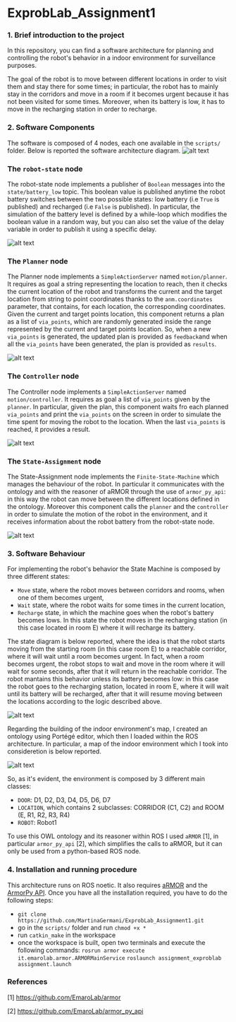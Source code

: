 # ExprobLab_Assignment1

### 1. Brief introduction to the project
In this repository, you can find a software architecture for planning and controlling the robot's behavior in a indoor environment for surveillance purposes.

The goal of the robot is to move between different locations in order to visit them and stay there for some times; in particular, the robot has to mainly stay in the corridors and move in a room if it becomes urgent because it has not been visited for some times. Moreover, when its battery is low, it has to move in the recharging station in order to recharge. 

### 2. Software Components
The software is composed of 4 nodes, each one available in the `scripts/` folder. Below is reported the software architecture diagram.
![alt text](https://github.com/MartinaGermani/ExprobLab_Assignment1/blob/main/diagrams/architecture_diagram.png?raw=true) 
### The `robot-state` node ###
The robot-state node implements a publisher of `Boolean` messages into the `state/battery_low` topic. This boolean value is published anytime the robot battery switches between the two possible states: low battery (i.e `True` is published) and recharged (i.e `False` is published). 
In particular, the simulation of the battery level is defined by a while-loop which modifies the boolean value in a random way, but you can also set the value of the delay variable in order to publish it using a specific delay. 

![alt text](https://github.com/MartinaGermani/ExprobLab_Assignment1/blob/main/diagrams/robot_state_diagram.png?raw=true) 
### The `Planner` node ###
The Planner node implements a `SimpleActionServer` named `motion/planner`. It requires as goal a string representing the location to reach, then it checks the current location of the robot and transforms the current and the target location from string to point coordinates thanks to the `anm.coordinates` parameter, that contains, for each location, the corresponding coordinates. Given the current and target points location, this component returns a plan as a list of `via_points`, which are randomly generated inside the range represented by the current and target points location. So, when a new `via_points` is generated, the updated plan is provided as `feedback`and when all the `via_points` have been generated, the plan is provided as `results`.

![alt text](https://github.com/MartinaGermani/ExprobLab_Assignment1/blob/main/diagrams/planner_diagram.png?raw=true) 
### The `Controller` node ###
The Controller node implements a `SimpleActionServer` named `motion/controller`. It requires as goal a list of `via_points` given by the `planner`. 
In particular, given the plan, this component waits fro each planned `via_points` and print the `via_points` on the screen in order to simulate the time spent for moving the robot to the location.
When the last `via_points` is reached, it provides a result.

![alt text](https://github.com/MartinaGermani/ExprobLab_Assignment1/blob/main/diagrams/controller_diagram.png?raw=true) 
### The `State-Assignment` node ###
The State-Assignment node implements the `Finite-State-Machine` which manages the behaviour of the robot. In particular it communicates with the ontology and with the reasoner of aRMOR through the use of `armor_py_api`: in this way the robot can move between the different locations defined in the ontology. Moreover this component calls the `planner` and the `controller` in order to simulate the motion of the robot in the environment, and it receives information about the robot battery from the robot-state node. 

![alt text](https://github.com/MartinaGermani/ExprobLab_Assignment1/blob/main/diagrams/state_assignment_diagram.png?raw=true)

### 3. Software Behaviour
For implementing the robot's behavior the State Machine is composed by three different states:
-   `Move` state, where the robot moves between corridors and rooms, when one of them becomes urgent,
-   `Wait` state, where the robot waits for some times in the current location,
-   `Recharge` state, in which the machine goes when the robot's battery becomes lows. In this state the robot moves in the recharging station (in this case located in room E) where it will recharge its battery.  

The state diagram is below reported, where the idea is that the robot starts moving from the starting room (in this case room E) to a reachable corridor, where it will wait until a room becomes urgent. In fact, when a room becomes urgent, the robot stops to wait and move in the room where it will wait for some seconds, after that it will return in the reachable corridor. The robot mantains this behavior unless its battery becomes low: in this case the robot goes to the recharging station, located in room E, where it will wait until its battery will be recharged, after that it will resume moving between the locations according to the logic described above.

![alt text](https://github.com/MartinaGermani/ExprobLab_Assignment1/blob/main/state_machine.png?raw=true)

Regarding the building of the indoor environment's map, I created an ontology using Portégé editor, which then I loaded within the ROS architecture. In particular, a map of the indoor environment which I took into consideretion is below reported. 

![alt text](https://github.com/MartinaGermani/ExprobLab_Assignment1/blob/main/map.jpg?raw=true)

So, as it's evident, the environment is composed by 3 different main classes:
- `DOOR`: D1, D2, D3, D4, D5, D6, D7
- `LOCATION`, which contains 2 subclasses: CORRIDOR (C1, C2) and ROOM (E, R1, R2, R3, R4)
- `ROBOT`: Robot1

To use this OWL ontology and its reasoner within ROS I used `aRMOR` [1], in particular `armor_py_api` [2], which simplifies the calls to aRMOR, but it can only be used from a python-based ROS node.

### 4. Installation and running procedure
This architecture runs on ROS noetic. It also requires [aRMOR](https://github.com/EmaroLab/armor) and the [ArmorPy API](https://github.com/EmaroLab/armor_py_api).
Once you have all the installation required, you have to do the following steps:

- ```git clone https://github.com/MartinaGermani/ExprobLab_Assignment1.git ```
- go in the `scripts/` folder and run `chmod +x *`
- run `catkin_make` in the workspace
- once the workspace is built, open two terminals and execute the following commands:
```rosrun armor execute it.emarolab.armor.ARMORMainService```
```roslaunch assignment_exproblab assignment.launch```


### References
[1] https://github.com/EmaroLab/armor

[2] https://github.com/EmaroLab/armor_py_api
